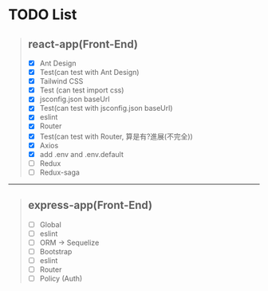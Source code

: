 # TODO List

> ## react-app(Front-End)
> - [x] Ant Design
> - [x] Test(can test with Ant Design)
> - [x] Tailwind CSS
> - [x] Test (can test import css)
> - [x] jsconfig.json baseUrl
> - [x] Test(can test with jsconfig.json baseUrl)
> - [x] eslint
> - [x] Router
> - [x] Test(can test with Router, 算是有?進展(不完全))
> - [x] Axios
> - [x] add .env and .env.default
> - [ ] Redux
> - [ ] Redux-saga

- - -

> ## express-app(Front-End)
> - [ ] Global
> - [ ] eslint
> - [ ] ORM &rarr; Sequelize
> - [ ] Bootstrap
> - [ ] eslint
> - [ ] Router
> - [ ] Policy (Auth)